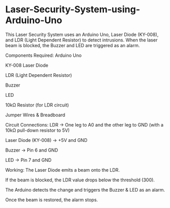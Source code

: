 # Laser-Security-System-using-Arduino-Uno
This Laser Security System uses an Arduino Uno, Laser Diode (KY-008), and LDR (Light Dependent Resistor) to detect intrusions. When the laser beam is blocked, the Buzzer and LED are triggered as an alarm.

Components Required:
Arduino Uno

KY-008 Laser Diode

LDR (Light Dependent Resistor)

Buzzer

LED

10kΩ Resistor (for LDR circuit)

Jumper Wires & Breadboard

Circuit Connections:
LDR → One leg to A0 and the other leg to GND (with a 10kΩ pull-down resistor to 5V)

Laser Diode (KY-008) → +5V and GND

Buzzer → Pin 6 and GND

LED → Pin 7 and GND


Working:
The Laser Diode emits a beam onto the LDR.

If the beam is blocked, the LDR value drops below the threshold (300).

The Arduino detects the change and triggers the Buzzer & LED as an alarm.

Once the beam is restored, the alarm stops.
